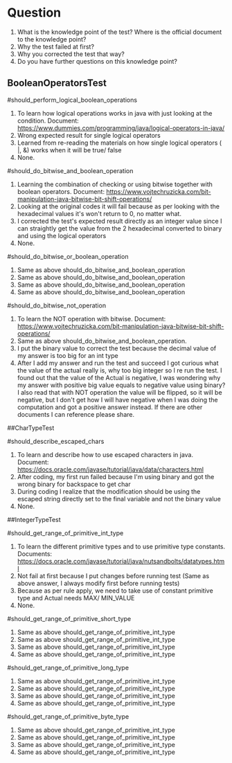 # Question
1. What is the knowledge point of the test? Where is the official document to the knowledge point?
2. Why the test failed at first?
3. Why you corrected the test that way?
4. Do you have further questions on this knowledge point?

## BooleanOperatorsTest

#should_perform_logical_boolean_operations
1. To learn how logical operations works in java with just looking at the condition. Document: https://www.dummies.com/programming/java/logical-operators-in-java/
2. Wrong expected result for single logical operators
3. Learned from re-reading the materials on how single logical operators ( |, &) works when it will be true/ false
4. None.


#should_do_bitwise_and_boolean_operation
1. Learning the combination of checking or using bitwise together with boolean operators. Document: https://www.vojtechruzicka.com/bit-manipulation-java-bitwise-bit-shift-operations/
2. Looking at the original codes it will fail because as per looking with the hexadecimal values it's won't return to 0, no matter what.
3. I corrected the test's expected result directly as an integer value since I can straightly get the value from the 2 hexadecimal converted to binary and using the logical operators
4. None.

#should_do_bitwise_or_boolean_operation
1. Same as above should_do_bitwise_and_boolean_operation
2. Same as above should_do_bitwise_and_boolean_operation
3. Same as above should_do_bitwise_and_boolean_operation
4. Same as above should_do_bitwise_and_boolean_operation

#should_do_bitwise_not_operation
1. To learn the NOT operation with bitwise. Document: https://www.vojtechruzicka.com/bit-manipulation-java-bitwise-bit-shift-operations/
2. Same as above should_do_bitwise_and_boolean_operation. 
3. I put the binary value to correct the test because the decimal value of my answer is too big for an int type
4. After I add my answer and run the test and succeed I got curious what the value of the actual 
really is, why too big integer so I re run the test. I found out that the value of the Actual is negative,
I was wondering why my answer with positive big value equals to negative value using binary?
I also read that with NOT operation the value will be flipped, so it will be negative, but I don't get
how I will have negative when I was doing the computation and got a positive answer instead. If there are other 
documents I can reference please share.




##CharTypeTest

#should_describe_escaped_chars
1. To learn and describe how to use escaped characters in java. Document: https://docs.oracle.com/javase/tutorial/java/data/characters.html
2. After coding, my first run failed because I'm using binary and got the wrong binary for backspace to get char
3. During coding I realize that the modification should be using the escaped string directly set to the final variable 
and not the binary value
4. None. 


##IntegerTypeTest

#should_get_range_of_primitive_int_type
1. To learn the different primitive types and to use primitive type constants. Documents: https://docs.oracle.com/javase/tutorial/java/nutsandbolts/datatypes.html
2. Not fail at first because I put changes before running test (Same as above answer, I always modify first before running tests)
3. Because as per rule apply, we need to take use of constant primitive type and Actual needs MAX/ MIN_VALUE
4. None.

#should_get_range_of_primitive_short_type
1. Same as above should_get_range_of_primitive_int_type
2. Same as above should_get_range_of_primitive_int_type
3. Same as above should_get_range_of_primitive_int_type
4. Same as above should_get_range_of_primitive_int_type

#should_get_range_of_primitive_long_type
1. Same as above should_get_range_of_primitive_int_type
2. Same as above should_get_range_of_primitive_int_type
3. Same as above should_get_range_of_primitive_int_type
4. Same as above should_get_range_of_primitive_int_type

#should_get_range_of_primitive_byte_type
1. Same as above should_get_range_of_primitive_int_type
2. Same as above should_get_range_of_primitive_int_type
3. Same as above should_get_range_of_primitive_int_type
4. Same as above should_get_range_of_primitive_int_type